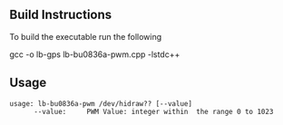 ## Build Instructions ##

To build the executable run the following

gcc -o lb-gps lb-bu0836a-pwm.cpp -lstdc++

## Usage ##
```
usage: lb-bu0836a-pwm /dev/hidraw?? [--value]
      --value:     PWM Value: integer within  the range 0 to 1023
```
